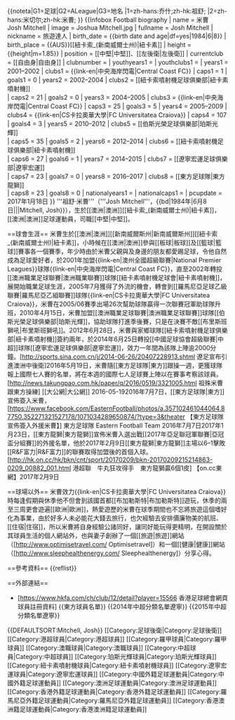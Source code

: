 {{noteta|G1=足球|G2=ALeague|G3=地名
|1=zh-hans:乔什;zh-hk:祖舒;
|2=zh-hans:米切尔;zh-hk:米曹;
}}
{{Infobox Football biography
| name        = 米曹 <br> Josh Mitchell
| image       = Joshua Mitchell.jpg
| fullname    = Josh Mitchell
| nickname    = 旅遊達人
| birth_date  = {{birth date and age|df=yes|1984|6|8}}
| birth_place = {{AUS}}[[紐卡索_(新南威爾士州)|紐卡素]]
| height      = {{height|m=1.85}}
| position    = [[中堅|中堅]]、[[左後衛|左後衛]]
| currentclub = [[自由身|自由身]]
| clubnumber  = 
| youthyears1 = 
| youthclubs1 = 
| years1 = 2001–2002 
| clubs1 = {{link-en|中央海岸閃電|Central Coast FC}}
| caps1  = 1 
| goals1 = 0
| years2 = 2002–2004 
| clubs2 = [[紐卡索噴射機足球俱樂部|紐卡素噴射機]]             
| caps2  = 21 
| goals2 = 0
| years3 = 2004–2005 
| clubs3 = {{link-en|中央海岸閃電|Central Coast FC}}
| caps3  = 25 
| goals3 = 5
| years4 = 2005–2009 
| clubs4 = {{link-en|CS卡拉奧華大學|FC Universitatea Craiova}}
| caps4  = 107 
| goals4 = 3
| years5 = 2010–2012 
| clubs5 = [[伯斯光榮足球俱樂部|珀斯光輝]]                 
| caps5  = 35 
| goals5 = 2
| years6 = 2012–2014 
| clubs6 = [[紐卡索噴射機足球俱樂部|紐卡素噴射機]]          
| caps6  = 27 
| goals6 = 1
| years7 = 2014–2015 
| clubs7 = [[遼寧宏運足球俱樂部|遼寧宏運]]                 
| caps7  = 23 
| goals7 = 0
| years8 = 2016–2017
| clubs8 = [[東方足球隊|東方龍獅]]                           
| caps8  = 23
| goals8 = 0
| nationalyears1 =
| nationalcaps1 =
| pcupdate = 2017年1月18日
}}
'''祖舒·米曹'''（'''Josh Mitchell'''，{{bd|1984年|6月8日|||Mitchell, Josh}}），生於[[澳洲|澳洲]][[紐卡索_(新南威爾士州)|紐卡素]]，[[澳洲|澳洲]]足球運動員，司職[[中堅|中堅]]。

==球會生涯==
米曹生於[[澳洲|澳洲]][[新南威爾斯州|新南威爾斯州]][[紐卡索_(新南威爾士州)|紐卡素]]，小時候在[[澳洲|澳洲]]參與[[板球|板球]]及[[籃球|籃球]]賽事各一個賽季，年少時由於米曹父親與及身邊的朋友都愛踢足球，令他自然成為足球愛好者，於2001年加盟{{link-en|澳州全國超級聯賽|National Premier Leagues}}球隊{{link-en|中央海岸閃電|Central Coast FC}}，直至2002年轉投[[澳洲職業足球聯賽|澳洲職業聯賽]]球隊[[紐卡素噴射機足球會|紐卡素噴射機]]，展開始職業足球生涯，2005年7月獲得了外流的機會，轉會到[[羅馬尼亞足球乙級聯賽|羅馬尼亞乙組聯賽]]球隊{{link-en|CS卡拉奧華大學|FC Universitatea Craiova}}，米曹在2005/06賽季出場26次幫助球隊贏得一次聯賽冠軍助球隊升班，2010年4月15日，米曹加盟[[澳洲職業足球聯賽|澳洲職業足球聯賽]]球隊[[伯斯光榮足球俱樂部|珀斯光輝]]，協助球隊打進季後賽，只是在決賽不敵[[布里斯班獅吼|布里斯班獅吼]]。2012年6月28日，米曹與家鄉球隊[[紐卡索噴射機足球俱樂部|紐卡素噴射機]]簽約兩年，於2014年6月25日轉投[[中國足球協會超級聯賽|中超]]球隊[[遼寧宏運足球俱樂部|遼寧宏運]]，效力一年間為該隊上陣逾2000分鐘。<ref>[http://sports.sina.com.cn/j/2014-06-26/20407228913.shtml 遼足宣布引進澳洲中後衛]</ref>2016年5月19日，米曹隨[[東方足球隊|東方]]跟操一週，更獲球隊報上國際七人賽的名單，將在本週的國際七人足球賽上陣以在賽事考察該球員。<ref>[http://news.takungpao.com.hk/paper/q/2016/0519/3321005.html 祖殊米曹跟東方操練] [[大公網|大公網]] 2016-05-19</ref>2016年7月7日，[[東方足球隊|東方]]宣佈簽入米曹，<ref>[https://www.facebook.com/EasternFootball/photos/a.357102461044064.87750.352271321527178/1071034289650874/?type=3&theater 【東方足球隊宣佈簽入外援米曹】] 東方足球隊 Eastern Football Team 2016年7月7日</ref>2017年1月23日，[[東方龍獅|東方龍獅]]宣佈米曹入選出戰[[2017年亞足聯冠軍聯賽|亞冠盃分組賽]]的外援名單，他於2017年2月9日[[東方龍獅|東方龍獅]]主場以6–1擊敗[[R&F富力|R&F富力]]的聯賽取得加盟後的首個入球。<ref>[http://hk.on.cc/hk/bkn/cnt/sport/20170209/bkn-20170209215214863-0209_00882_001.html 港超聯　牛丸狂攻得手　東方龍獅贏6個1皮] 【on.cc東網】2017年2月9日</ref>

==球場以外==
米曹效力{{link-en|CS卡拉奧華大學|FC Universitatea Craiova}}時每逢假期與休季他不但會到該國首都[[布加勒斯特|布加勒斯特]]遊玩，休季的兩至三周更會遊遍[[歐洲|歐洲]]，熱愛遊歷的米曹在球季期間也不忘將旅遊這個嗜好化為事業，由於好多人未必能花大錢去旅行，也欠經驗去安排價廉物美的航班、[[住宿|住宿]]，所以米曹將自身經驗公諸同好，讓同好能玩得更精明，在開設關於其球員生活的個人網站外，也與妻子創辦了一個[[旅遊|旅遊]]網站（[http://www.optimisetravel.com/ Optimisetravel]）和一個[[健康|健康]]網站（[http://www.sleephealthenergy.com/ Sleephealthenergy]）分享心得。

==參考資料==
{{reflist}}

==外部連結==
* [https://www.hkfa.com/ch/club/12/detail?player=15566 香港足球總會網頁球員註冊資料]
{{東方球員名單}}
{{2014年中超分類名單遼寧}}
{{2015年中超分類名單遼寧}}

{{DEFAULTSORT:Mitchell, Josh}}
[[Category:足球後衛|Category:足球後衛]]
[[Category:港超球員|Category:港超球員]]
[[Category:羅甲球員|Category:羅甲球員]]
[[Category:澳職球員|Category:澳職球員]]
[[Category:中超球員|Category:中超球員]]
[[Category:珀斯光輝球員|Category:珀斯光輝球員]]
[[Category:紐卡素噴射機球員|Category:紐卡素噴射機球員]]
[[Category:遼寧宏運球員|Category:遼寧宏運球員]]
[[Category:中國外籍足球運動員|Category:中國外籍足球運動員]]
[[Category:澳洲足球運動員|Category:澳洲足球運動員]]
[[Category:香港外籍足球運動員|Category:香港外籍足球運動員]]
[[Category:羅馬尼亞外籍足球運動員|Category:羅馬尼亞外籍足球運動員]]
[[Category:香港澳洲籍足球運動員|Category:香港澳洲籍足球運動員]]